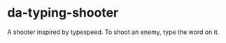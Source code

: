 da-typing-shooter
=================

A shooter inspired by typespeed. To shoot an enemy, type the word on it.

